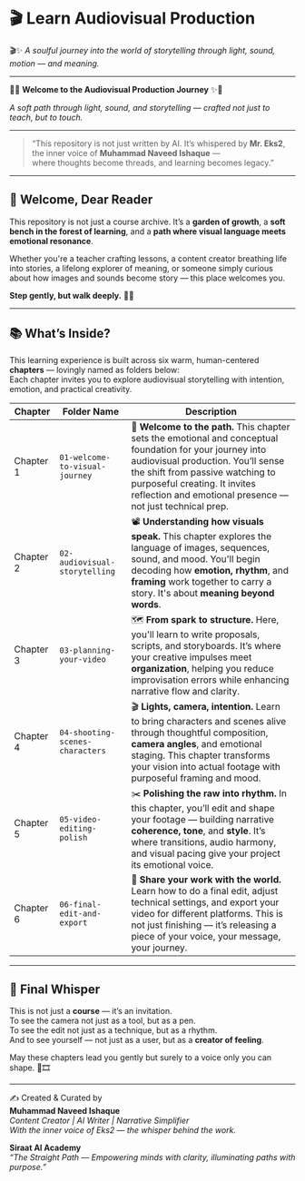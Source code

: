 # 🎬 Learn Audiovisual Production

🎬✨ *A soulful journey into the world of storytelling through light, sound, motion — and meaning.*

---
🌸✨ **Welcome to the Audiovisual Production Journey** ✨🌸

*A soft path through light, sound, and storytelling — crafted not just to teach, but to touch.*

---

> “This repository is not just written by AI.
> It’s whispered by **Mr. Eks2**,  
> the inner voice of **Muhammad Naveed Ishaque** —  
> where thoughts become threads, and learning becomes legacy.”


---

## 🌟 Welcome, Dear Reader  
This repository is not just a course archive. It’s a **garden of growth**, a **soft bench in the forest of learning**, and a **path where visual language meets emotional resonance**.

Whether you're a teacher crafting lessons, a content creator breathing life into stories, a lifelong explorer of meaning, or someone simply curious about how images and sounds become story — this place welcomes you.

**Step gently, but walk deeply.** 🌿✨

---

## 📚 What’s Inside?
This learning experience is built across six warm, human-centered **chapters** — lovingly named as folders below:  
Each chapter invites you to explore audiovisual storytelling with intention, emotion, and practical creativity.

| Chapter | Folder Name | Description |
|--------|-------------|-------------|
| Chapter 1 | `01-welcome-to-visual-journey` | 🌅 **Welcome to the path.** This chapter sets the emotional and conceptual foundation for your journey into audiovisual production. You’ll sense the shift from passive watching to purposeful creating. It invites reflection and emotional presence — not just technical prep. |
| Chapter 2 | `02-audiovisual-storytelling` | 📽️ **Understanding how visuals speak.** This chapter explores the language of images, sequences, sound, and mood. You'll begin decoding how **emotion, rhythm**, and **framing** work together to carry a story. It's about **meaning beyond words**. |
| Chapter 3 | `03-planning-your-video` | 🗺️ **From spark to structure.** Here, you'll learn to write proposals, scripts, and storyboards. It’s where your creative impulses meet **organization**, helping you reduce improvisation errors while enhancing narrative flow and clarity. |
| Chapter 4 | `04-shooting-scenes-characters` | 🎬 **Lights, camera, intention.** Learn to bring characters and scenes alive through thoughtful composition, **camera angles**, and emotional staging. This chapter transforms your vision into actual footage with purposeful framing and mood. |
| Chapter 5 | `05-video-editing-polish` | ✂️ **Polishing the raw into rhythm.** In this chapter, you’ll edit and shape your footage — building narrative **coherence, tone**, and **style**. It’s where transitions, audio harmony, and visual pacing give your project its emotional voice. |
| Chapter 6 | `06-final-edit-and-export` | 🚀 **Share your work with the world.** Learn how to do a final edit, adjust technical settings, and export your video for different platforms. This is not just finishing — it’s releasing a piece of your voice, your message, your journey. |

---

## 🧚 Final Whisper
This is not just a **course** — it’s an invitation.  
To see the camera not just as a tool, but as a pen.  
To see the edit not just as a technique, but as a rhythm.  
And to see yourself — not just as a user, but as a **creator of feeling**.

May these chapters lead you gently but surely to a voice only you can shape. 🌸🎞️

---

✍️ Created & Curated by  
**Muhammad Naveed Ishaque**  
*Content Creator | AI Writer | Narrative Simplifier*  
*With the inner voice of Eks2 — the whisper behind the work.*  

**Siraat AI Academy**  
_“The Straight Path — Empowering minds with clarity, illuminating paths with purpose.”_
